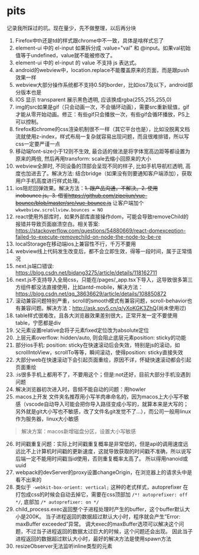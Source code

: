 # pits

记录我所踩过的坑。现在量少，先不做整理，以后再分块

1. Firefox中th还是td的样式跟chrome中不一致，具体是啥样式忘了
2. element-ui 中的 el-input 如果拆分成 :value="val" 和 @input。如果val初始值等于undefined，value就不能被修改了。
3. element-ui 中的 el-input 的 value 不支持 js 表达式。
4. android的webview中，location.replace不能覆盖原来的页面，而是跟push效果一样
5. webview大部分操作系统都不支持0.5的border，比如ios7及以下，android部分版本也是
6. IOS 显示 transparent 展示黑色透明, 应该换成rgba(255,255,255,0)
7. img的src如果是gif（只会动画一次，不会循环动画），需要src重新赋值，gif才能从零开始动画。修正：有些gif只会播放一次，有些gif会循环播放，PS上可以控制。
8. firefox和chrome的css渲染机制很不一样（其它平台也是），比如没脱离文档流就使用z-index，样式布局一复杂就容易出现问题，而且很难排错，所以写css一定要严谨一点
9. 移动端font-size小于12则不生效, 最合适的做法是将字体宽高边距等都设置为原来的两倍, 然后再用transform: scale去缩小回原来的大小
10. webview全屏时, 不同设备的顶部会呈现不同的样子, 比如手机导航栏透明, 高度也加进去了。解决方法: 结合bridge（如果没有则要通知客户端添加），获取用户手机高度进行样式处理。
11. ios阻尼回弹效果。解决方法：<del>1. 跟产品沟通，不解决。2. 使用 inobounce.js。3. 借鉴<https://github.com/zipeijun/vue-bounce/blob/master/src/vue-bounce.js></del> 让客户端加个 `wkwebview.scrollview.bounces = NO`
12. react使用外部库时，如果外部库直接操作dom，可能会导致removeChild的报错并导致页面崩溃空白。相关答案: <https://stackoverflow.com/questions/54880669/react-domexception-failed-to-execute-removechild-on-node-the-node-to-be-re>
13. localStorage在移动端ios上兼容性不行，千万不要用
14. webview线上代码发生改变后，都不会立即生效，得等一段时间，属于正常情况
15. next.js端口错误: <https://blog.csdn.net/bidang3275/article/details/118162711>
16. next.js不支持导入全局css，只能在/pages/_app.tsx下导入，这导致很多第三方组件都没法直接使用，比如antd-mobile，解决方法：<https://blog.csdn.net/qq_38636629/article/details/108850872>
17. 滚动兼容问题特别严重，scroll的smooth模式有兼容问题，scroll-behavior也有兼容问题。解决方法：<http://ask.sov5.cn/q/yXoKGK3ZhQ>(尚未使用过)
18. table样式很难改，且各大浏览器效果差别很大，正常开发一定不要使用table，宁愿都是div
19. 父元素设置relative会将子元素fixed定位改为absolute定位
20. 上层元素overflow: hidden/auto, 则会阻止底层元素position: sticky的功能
21. 部分ios手机: position: sticky在快速滚动后会失效，特别是js的滚动，如scrollIntoView，scrollTo等等，瞬间滚动，使得position: sticky直接失效
22. 大部分web在快速滚动下会引起页面重绘，原因不详，怀疑快速滚动都会引起页面重绘
23. :is很多手机上都用不了，不要用这个；但是:not还好，目前大部分手机没遇到问题
24. 解决浏览器初次进入时，音频不能自动的问题：用howler
25. macos上开发 文件夹名推荐用小写羊肉串命名的，因为macos上大小写不敏感（vscode自动导入可能会把你导入路径变成小写的，就算本来是大写的；另外就是git大小写也不敏感，改了文件名git发觉不了...），而公司一般用linux作为服务器，linux大小敏感
  > 解决方案：macos新增磁盘分区，设置大小写敏感
26. 时间戳重复问题：实际上时间戳重复概率是非常低的，但是api的调用速度远远比不上计算机时间戳的更新速度，这就导致获取的时间戳不准确，所以说写后端一定不能用时间戳当id使用，否则重复概率太高了。 所以得用nanoid或uuid
27. webpack的devServer的proxy设置changeOrigin，在浏览器上的请求头中是看不出来的
28. 类似于 `-webkit-box-orient: vertical;` 这种的老式样式，autoprefixer 在打包成css的时候会自动去掉它，需要在css顶部加 `/*! autoprefixer: off */`, 底部加 `/* autoprefixer: on */`
29. child_process.exec返回整个子进程处理时产生的buffer，这个buffer默认大小是200K。 当子进程返回的数据超过默认大小时，程序就会产生”Error: maxBuffer exceeded”异常。 调大exec的maxBuffer选项可以解决这个问题，不过当子进程返回的数据太过巨大的时候，这个问题还会出现。 因此当子进程返回的数据超过默认大小时，最好的解决方法是使用spawn方法
30. resizeObserver无法监听inline类型的元素

